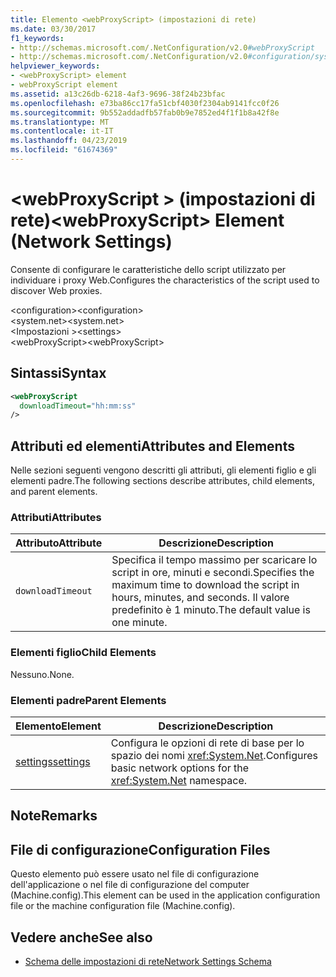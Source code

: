```yaml
---
title: Elemento <webProxyScript> (impostazioni di rete)
ms.date: 03/30/2017
f1_keywords:
- http://schemas.microsoft.com/.NetConfiguration/v2.0#webProxyScript
- http://schemas.microsoft.com/.NetConfiguration/v2.0#configuration/system.net/settings/webProxyScript
helpviewer_keywords:
- <webProxyScript> element
- webProxyScript element
ms.assetid: a13c26db-6218-4af3-9696-38f24b23bfac
ms.openlocfilehash: e73ba86cc17fa51cbf4030f2304ab9141fcc0f26
ms.sourcegitcommit: 9b552addadfb57fab0b9e7852ed4f1f1b8a42f8e
ms.translationtype: MT
ms.contentlocale: it-IT
ms.lasthandoff: 04/23/2019
ms.locfileid: "61674369"
---
```

# <a name="webproxyscript-element-network-settings"></a><span data-ttu-id="63727-102">\<webProxyScript > (impostazioni di rete)</span><span class="sxs-lookup"><span data-stu-id="63727-102">\<webProxyScript> Element (Network Settings)</span></span>
<span data-ttu-id="63727-103">Consente di configurare le caratteristiche dello script utilizzato per individuare i proxy Web.</span><span class="sxs-lookup"><span data-stu-id="63727-103">Configures the characteristics of the script used to discover Web proxies.</span></span>  
  
 <span data-ttu-id="63727-104">\<configuration></span><span class="sxs-lookup"><span data-stu-id="63727-104">\<configuration></span></span>  
<span data-ttu-id="63727-105">\<system.net></span><span class="sxs-lookup"><span data-stu-id="63727-105">\<system.net></span></span>  
<span data-ttu-id="63727-106">\<Impostazioni ></span><span class="sxs-lookup"><span data-stu-id="63727-106">\<settings></span></span>  
<span data-ttu-id="63727-107">\<webProxyScript></span><span class="sxs-lookup"><span data-stu-id="63727-107">\<webProxyScript></span></span>  
  
## <a name="syntax"></a><span data-ttu-id="63727-108">Sintassi</span><span class="sxs-lookup"><span data-stu-id="63727-108">Syntax</span></span>  
  
```xml  
<webProxyScript  
  downloadTimeout="hh:mm:ss"  
/>  
```  
  
## <a name="attributes-and-elements"></a><span data-ttu-id="63727-109">Attributi ed elementi</span><span class="sxs-lookup"><span data-stu-id="63727-109">Attributes and Elements</span></span>  
 <span data-ttu-id="63727-110">Nelle sezioni seguenti vengono descritti gli attributi, gli elementi figlio e gli elementi padre.</span><span class="sxs-lookup"><span data-stu-id="63727-110">The following sections describe attributes, child elements, and parent elements.</span></span>  
  
### <a name="attributes"></a><span data-ttu-id="63727-111">Attributi</span><span class="sxs-lookup"><span data-stu-id="63727-111">Attributes</span></span>  
  
|<span data-ttu-id="63727-112">Attributo</span><span class="sxs-lookup"><span data-stu-id="63727-112">Attribute</span></span>|<span data-ttu-id="63727-113">Descrizione</span><span class="sxs-lookup"><span data-stu-id="63727-113">Description</span></span>|  
|---------------|-----------------|  
|`downloadTimeout`|<span data-ttu-id="63727-114">Specifica il tempo massimo per scaricare lo script in ore, minuti e secondi.</span><span class="sxs-lookup"><span data-stu-id="63727-114">Specifies the maximum time to download the script in hours, minutes, and seconds.</span></span> <span data-ttu-id="63727-115">Il valore predefinito è 1 minuto.</span><span class="sxs-lookup"><span data-stu-id="63727-115">The default value is one minute.</span></span>|  
  
### <a name="child-elements"></a><span data-ttu-id="63727-116">Elementi figlio</span><span class="sxs-lookup"><span data-stu-id="63727-116">Child Elements</span></span>  
 <span data-ttu-id="63727-117">Nessuno.</span><span class="sxs-lookup"><span data-stu-id="63727-117">None.</span></span>  
  
### <a name="parent-elements"></a><span data-ttu-id="63727-118">Elementi padre</span><span class="sxs-lookup"><span data-stu-id="63727-118">Parent Elements</span></span>  
  
|<span data-ttu-id="63727-119">Elemento</span><span class="sxs-lookup"><span data-stu-id="63727-119">Element</span></span>|<span data-ttu-id="63727-120">Descrizione</span><span class="sxs-lookup"><span data-stu-id="63727-120">Description</span></span>|  
|-------------|-----------------|  
|[<span data-ttu-id="63727-121">settings</span><span class="sxs-lookup"><span data-stu-id="63727-121">settings</span></span>](../../../../../docs/framework/configure-apps/file-schema/network/settings-element-network-settings.md)|<span data-ttu-id="63727-122">Configura le opzioni di rete di base per lo spazio dei nomi <xref:System.Net>.</span><span class="sxs-lookup"><span data-stu-id="63727-122">Configures basic network options for the <xref:System.Net> namespace.</span></span>|  
  
## <a name="remarks"></a><span data-ttu-id="63727-123">Note</span><span class="sxs-lookup"><span data-stu-id="63727-123">Remarks</span></span>  
  
## <a name="configuration-files"></a><span data-ttu-id="63727-124">File di configurazione</span><span class="sxs-lookup"><span data-stu-id="63727-124">Configuration Files</span></span>  
 <span data-ttu-id="63727-125">Questo elemento può essere usato nel file di configurazione dell'applicazione o nel file di configurazione del computer (Machine.config).</span><span class="sxs-lookup"><span data-stu-id="63727-125">This element can be used in the application configuration file or the machine configuration file (Machine.config).</span></span>  
  
## <a name="see-also"></a><span data-ttu-id="63727-126">Vedere anche</span><span class="sxs-lookup"><span data-stu-id="63727-126">See also</span></span>

- [<span data-ttu-id="63727-127">Schema delle impostazioni di rete</span><span class="sxs-lookup"><span data-stu-id="63727-127">Network Settings Schema</span></span>](../../../../../docs/framework/configure-apps/file-schema/network/index.md)

